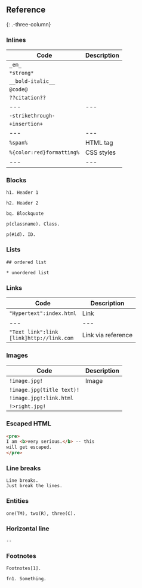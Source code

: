 ## Reference

{: .-three-column}

### Inlines

| Code                      | Description |
| ------------------------- | ----------- |
| `_em_`                    |             |
| `*strong*`                |             |
| `__bold-italic__`         |             |
| `@code@`                  |             |
| `??citation??`            |             |
| ---                       | ---         |
| `-strikethrough-`         |             |
| `+insertion+`             |             |
| ---                       | ---         |
| `%span%`                  | HTML tag    |
| `%{color:red}formatting%` | CSS styles  |
| ---                       | ---         |

### Blocks

```textile
h1. Header 1
```

```textile
h2. Header 2
```

```textile
bq. Blockquote
```

```textile
p(classname). Class.
```

```textile
p(#id). ID.
```

### Lists

```textile
## ordered list
```

```textile
* unordered list
```

### Links

| Code                                            | Description        |
| ----------------------------------------------- | ------------------ |
| `"Hypertext":index.html`                        | Link               |
| ---                                             | ---                |
| `"Text link":link` <br> `[link]http://link.com` | Link via reference |

### Images

| Code                      | Description |
| ------------------------- | ----------- |
| `!image.jpg!`             | Image       |
| `!image.jpg(title text)!` |             |
| `!image.jpg!:link.html`   |             |
| `!>right.jpg!`            |             |

### Escaped HTML

```html
<pre>
I am <b>very serious.</b> -- this
will get escaped.
</pre>
```

### Line breaks

```textile
Line breaks.
Just break the lines.
```

### Entities

```textile
one(TM), two(R), three(C).
```

### Horizontal line

```textile
--
```

### Footnotes

```textile
Footnotes[1].
```

```textile
fn1. Something.
```
